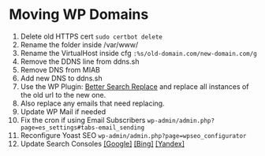 # Moving WP Domains

1. Delete old HTTPS cert 
    `sudo certbot delete`
2. Rename the folder inside /var/www/
3. Rename the VirtualHost inside cfg
    `:%s/old-domain.com/new-domain.com/g`
4. Remove the DDNS line from ddns.sh
5. Remove DNS from MIAB
6. Add new DNS to ddns.sh
7. Use the WP Plugin: [Better Search Replace](https://wordpress.org/plugins/better-search-replace) and replace all instances of the old url to the new one.
8. Also replace any emails that need replacing.
9. Update WP Mail if needed
10. Fix the cron if using Email Subscribers 
	`wp-admin/admin.php?page=es_settings#tabs-email_sending`
11. Reconfigure Yoast SEO
	`wp-admin/admin.php?page=wpseo_configurator`
12. Update Search Consoles [[Google]](https://search.google.com/search-console) [[Bing]](https://www.bing.com/webmaster/home/mysites) [[Yandex]](#)